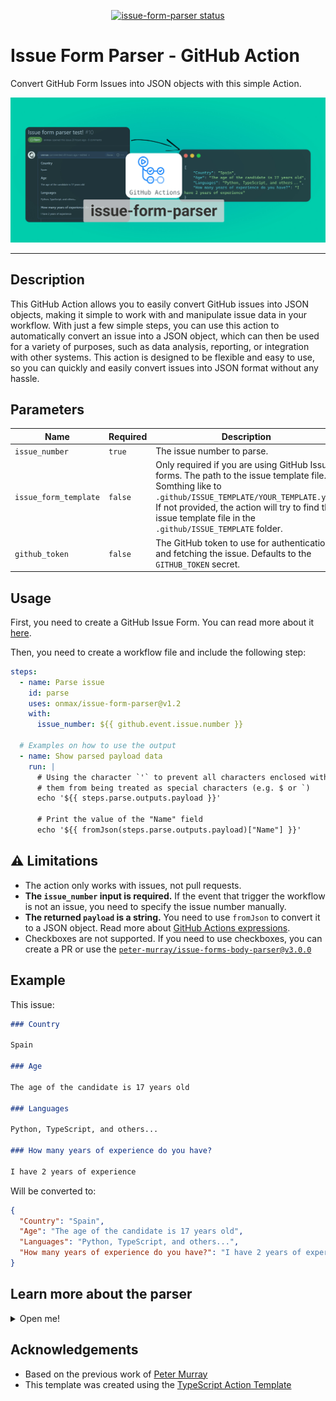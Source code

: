 <p align="center">
  <a href="https://github.com/onmax/issue-form-parser/actions"><img alt="issue-form-parser status" src="https://github.com/onmax/issue-form-parser/actions/workflows/test.yml/badge.svg"></a>
</p>

# Issue Form Parser - GitHub Action

Convert GitHub Form Issues into JSON objects with this simple Action.

![Issue Form Parser](./issue-form-parser.png)

---

## Description

This GitHub Action allows you to easily convert GitHub issues into JSON objects, making it simple to work with and manipulate issue data in your workflow. With just a few simple steps, you can use this action to automatically convert an issue into a JSON object, which can then be used for a variety of purposes, such as data analysis, reporting, or integration with other systems. This action is designed to be flexible and easy to use, so you can quickly and easily convert issues into JSON format without any hassle.

## Parameters

| Name | Required | Description |
| ------------- | ------------- | ------------- |
| `issue_number` | `true` | The issue number to parse. |
| `issue_form_template` | `false` | Only required if you are using GitHub Issue forms. The path to the issue template file. Somthing like to `.github/ISSUE_TEMPLATE/YOUR_TEMPLATE.yml`. If not provided, the action will try to find the issue template file in the `.github/ISSUE_TEMPLATE` folder. |
| `github_token` | `false` | The GitHub token to use for authentication and fetching the issue. Defaults to the `GITHUB_TOKEN` secret. |

## Usage

First, you need to create a GitHub Issue Form. You can read more about it [here](https://docs.github.com/en/communities/using-templates-to-encourage-useful-issues-and-pull-requests/syntax-for-issue-forms).

Then, you need to create a workflow file and include the following step:

```yaml
steps:
  - name: Parse issue
    id: parse
    uses: onmax/issue-form-parser@v1.2
    with:
      issue_number: ${{ github.event.issue.number }}

  # Examples on how to use the output
  - name: Show parsed payload data
    run: |
      # Using the character `'` to prevent all characters enclosed within
      # them from being treated as special characters (e.g. $ or `)
      echo '${{ steps.parse.outputs.payload }}'

      # Print the value of the "Name" field
      echo '${{ fromJson(steps.parse.outputs.payload)["Name"] }}'
```

## ⚠️ Limitations

- The action only works with issues, not pull requests.
- **The `issue_number` input is required.** If the event that trigger the workflow is not an issue, you need to specify the issue number manually.
- **The returned `payload` is a string.** You need to use `fromJson` to convert it to a JSON object. Read more about [GitHub Actions expressions](https://docs.github.com/en/actions/learn-github-actions/expressions#fromJson).
- Checkboxes are not supported. If you need to use checkboxes, you can create a PR or use the [`peter-murray/issue-forms-body-parser@v3.0.0`](https://github.com/peter-murray/issue-forms-body-parser)

## Example

This issue:

```md
### Country

Spain

### Age

The age of the candidate is 17 years old

### Languages

Python, TypeScript, and others...

### How many years of experience do you have?

I have 2 years of experience
```

Will be converted to:

```json
{
  "Country": "Spain",
  "Age": "The age of the candidate is 17 years old",
  "Languages": "Python, TypeScript, and others...",
  "How many years of experience do you have?": "I have 2 years of experience"
}
```


## Learn more about the parser

<details>
<summary>Open me!</summary>

## Types of issues

To understand and format the issues, first we need to understand the different types of issues that can be created using GitHub UI. There are two types of issues that can be created:

### Issue Form

This types of forms are created using the issue form feature, where the user needs to fill in the form. The content of the issue is the form itself, and the user's answers are in the body of the issue.

```md
### Question 1\n\nAnswer 1\n\n### Question 2\n\nAnswer 2\n\n### Question 3\n\nAnswer 3
```

This issue will be parsed as:

```json
{
  "Question 1": "Answer 1",
  "Question 2": "Answer 2",
  "Question 3": "Answer 3"
}
```

### Regular issue

This types of forms are the more traditional ones, where the user can write whatever they want in the body of the issue. The content of the issue is the body of the issue.

```md
# Question 1\r\n\r\nThis is my answer\r\n\r\n## Question 2\r\n\r\nThis is my second answer\r\n\r\n#### Question 3\r\n\r\nThis is my third answer
```

This issue will be parsed as:

```json
{
  "Question 1": "This is my answer",
  "Question 2": "This is my second answer",
  "Question 3": "This is my third answer"
}
```

> As you can see, Regular issues required to have a title followed by a block with the answer.

You can see the two types of issues here:
- [Issue Form](https://api.github.com/repos/onmax/nimiq-icons/issues/113)
- [Regular issue](https://api.github.com/repos/onmax/issue-form-parser/issues/10)
</details>

## Acknowledgements

- Based on the previous work of [Peter Murray](https://github.com/peter-murray/issue-forms-body-parser)
- This template was created using the [TypeScript Action Template](https://github.com/actions/typescript-action)
